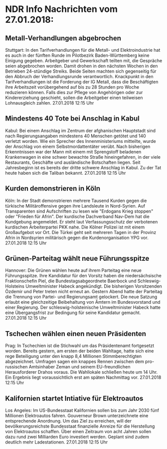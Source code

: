 # NDR Info Nachrichten vom 27.01.2018:


## Metall-Verhandlungen abgebrochen
Stuttgart: In den Tarifverhandlungen für die Metall- und Elektroindustrie hat es auch in der fünften Runde im Pilotbezirk Baden-Württemberg keine Einigung gegeben. Arbeitgeber und Gewerkschaft teilten mit, die Gespräche seien abgebrochen worden. Damit drohen in den nächsten Wochen in den Betrieben 24-stündige Streiks. Beide Seiten machten sich gegenseitig für den Abbruch der Verhandlungsrunde verantwortlich. Knackpunkt in den Tarifverhandlungen ist die Forderung der IG Metall, dass die Beschäftigten ihre Arbeitszeit vorübergehend auf bis zu 28 Stunden pro Woche reduzieren können. Falls dies zur Pflege von Angehörigen oder zur Kindererziehung geschieht, sollen die Arbeitgeber einen teilweisen Lohnausgleich zahlen. 27.01.2018 12:15 Uhr 

## Mindestens 40 Tote bei Anschlag in Kabul
Kabul: Bei einem Anschlag im Zentrum der afghanischen Hauptstadt sind nach Regierungsangaben mindestens 40 Menschen getötet und 140 verletzt worden. Wie ein Sprecher des Innenministeriums mitteilte, wurde der Anschlag von einem Selbstmordattentäter verübt. Nach bisherigen Erkenntnissen war der Mann mit einem mit Sprengstoff beladenen Krankenwagen in eine schwer bewachte Straße hineingefahren, in der viele Restaurants, Geschäfte und ausländische Botschaften liegen. Seit Jahresbeginn ist es bereits der dritte schwere Anschlag in Kabul. Zu der Tat heute haben sich die Taliban bekannt. 27.01.2018 12:15 Uhr 

## Kurden demonstrieren in Köln
Köln: In der Stadt demonstrieren mehrere Tausend Kurden gegen die türkische Militäroffensive gegen ihre Landsleute in Nord-Syrien. Auf Transparenten sind Aufschriften zu lesen wie "Erdogans Krieg stoppen" oder "Frieden für Afrin". Der kurdische Dachverband Nav-Dem hat die Kundgebung angemeldet. Er steht laut Verfassungsschutz der verbotenen kurdischen Arbeiterpartei PKK nahe. Die Kölner Polizei ist mit einem Großaufgebot vor Ort. Die Türkei geht seit mehreren Tagen in der Provinz Afrin in Nordsyrien militärisch gegen die Kurdenorganisation YPG vor. 27.01.2018 12:15 Uhr 

## Grünen-Parteitag wählt neue Führungsspitze
Hannover:       Die Grünen wählen heute auf ihrem Parteitag eine neue Führungsspitze. Ihre Kandidatur für den Vorsitz haben die niedersächsische Fraktionschefin Piel, die Bundestagsabgeordnete Baerbock und Schleswig-Holsteins Umweltminister Habeck angekündigt. Die bisherigen Vorsitzenden Özdemir und Peter treten nicht erneut an. Gestern Abend hatte der Parteitag die Trennung von Partei- und Regierungsamt gelockert. Die neue Satzung erlaubt eine gleichzeitige Beibehaltung von Ämtern im Bundesvorstand und einer Regierung. Der schleswig-holsteinische Umweltminister Habeck hatte eine Übergangsfrist zur Bedingung für seine Kandidatur gemacht. 27.01.2018 12:15 Uhr 

## Tschechen wählen einen neuen Präsidenten
Prag: In Tschechien ist die Stichwahl um das Präsidentenamt fortgesetzt worden. Bereits gestern, am ersten der beiden Wahltage, hatte sich eine rege Beteiligung unter den knapp 8,4 Millionen Stimmberechtigten abgezeichnet. Umfragen sagen ein knappes Rennen zwischen dem pro-russischen Amtsinhaber Zeman und seinem EU-freundlichen Herausforderer Drahos voraus. Die Wahllokale schließen heute um 14 Uhr. Ein Ergebnis liegt voraussichtlich erst am späten Nachmittag vor. 27.01.2018 12:15 Uhr 

## Kalifornien startet Intiative für Elektroautos
Los Angeles: Im US-Bundesstaat Kalifornien sollen bis zum Jahr 2030 fünf Millionen Elektroautos fahren. Gouverneur Brown unterzeichnete eine entsprechende Anordnung. Um das Ziel zu erreichen, will der bevölkerungsreichste Bundesstaat finanzielle Anreize für die Herstellung von Elektroautos schaffen. Über einen Zeitraum von acht Jahren sollen dazu rund zwei Milliarden Euro investiert werden. Geplant sind zudem deutlich mehr Ladestationen. 27.01.2018 12:15 Uhr 

